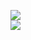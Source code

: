 [![](https://img.shields.io/badge/Made%20With-Github%20Spray-lightgrey.svg?style=for-the-badge&logo=github)](https://github.com/Annihil/github-spray#26485)  
[![](https://i.imgur.com/2DrTn0Z.gif)](https://github.com/Annihil/github-spray)